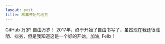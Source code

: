 ```yaml
---
layout: post
title: 故事开始的地方 
---
```

GitHub 万岁! 自由万岁！
2017年，终于开始了自由书写了，虽然现在我还很浅陋、拙劣，但是我知道这是一个好的开始，加油, Felix !


